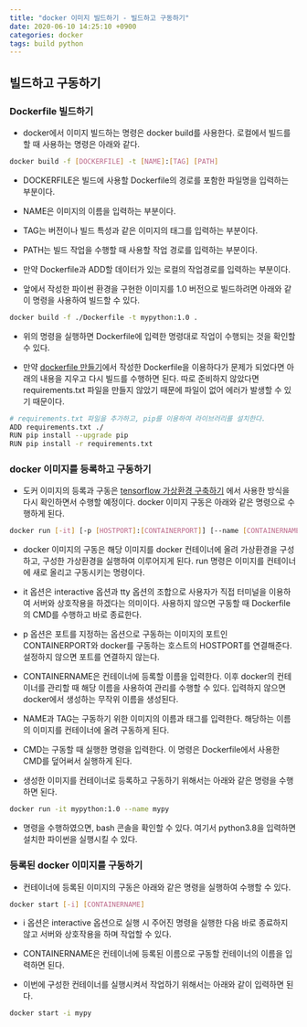 ```yaml
---
title: "docker 이미지 빌드하기 - 빌드하고 구동하기"
date: 2020-06-10 14:25:10 +0900
categories: docker
tags: build python
---
```


## 빌드하고 구동하기

### Dockerfile 빌드하기

- docker에서 이미지 빌드하는 명령은 docker build를 사용한다. 로컬에서 빌드를 할 때 사용하는 명령은 아래와 같다.

```bash
docker build -f [DOCKERFILE] -t [NAME]:[TAG] [PATH]
```

- DOCKERFILE은 빌드에 사용할 Dockerfile의 경로를 포함한 파일명을 입력하는 부분이다.

- NAME은 이미지의 이름을 입력하는 부분이다.

- TAG는 버전이나 빌드 특성과 같은 이미지의 태그를 입력하는 부분이다.

- PATH는 빌드 작업을 수행할 때 사용할 작업 경로를 입력하는 부분이다.

- 만약 Dockerfile과 ADD할 데이터가 있는 로컬의 작업경로를 입력하는 부분이다.

- 앞에서 작성한 파이썬 환경을 구현한 이미지를 1.0 버전으로 빌드하려면 아래와 같이 명령을 사용하여 빌드할 수 있다.

```bash
docker build -f ./Dockerfile -t mypython:1.0 .
```

- 위의 명령을 실행하면 Dockerfile에 입력한 명령대로 작업이 수행되는 것을 확인할 수 있다.

- 만약 [dockerfile 만들기](https://jongh.github.io/docker/posts-docker-build-1/)에서 작성한 Dockerfile을 이용하다가 문제가 되었다면 아래의 내용을 지우고 다시 빌드를 수행하면 된다. 따로 준비하지 않았다면 requirements.txt 파일을 만들지 않았기 때문에 파일이 없어 에러가 발생할 수 있기 때문이다.

```bash
# requirements.txt 파일을 추가하고, pip를 이용하여 라이브러리를 설치한다.
ADD requirements.txt ./
RUN pip install --upgrade pip
RUN pip install -r requirements.txt
```

### docker 이미지를 등록하고 구동하기

- 도커 이미지의 등록과 구동은 [tensorflow 가상환경 구축하기](https://jongh.github.io/docker/posts-docker/) 에서 사용한 방식을 다시 확인하면서 수행할 예정이다. docker 이미지 구동은 아래와 같은 명령으로 수행하게 된다.

```bash
docker run [-it] [-p [HOSTPORT]:[CONTAINERPORT]] [--name [CONTAINERNAME]] [NAME]:[TAG] [CMD]
```

- docker 이미지의 구동은 해당 이미지를 docker 컨테이너에 올려 가상환경을 구성하고, 구성한 가상환경을 실행하여 이루어지게 된다. run 명령은 이미지를 컨테이너에 새로 올리고 구동시키는 명령이다.

- it 옵션은 interactive 옵션과 tty 옵션의 조합으로 사용자가 직접 터미널을 이용하여 서버와 상호작용을 하겠다는 의미이다. 사용하지 않으면 구동할 때 Dockerfile의 CMD를 수행하고 바로 종료한다.

- p 옵션은 포트를 지정하는 옵션으로 구동하는 이미지의 포트인 CONTAINERPORT와 docker를 구동하는 호스트의 HOSTPORT를 연결해준다. 설정하지 않으면 포트를 연결하지 않는다.

- CONTAINERNAME은 컨테이너에 등록할 이름을 입력한다. 이후 docker의 컨테이너를 관리할 때 해당 이름을 사용하여 관리를 수행할 수 있다. 입력하지 않으면 docker에서 생성하는 무작위 이름을 생성된다.

- NAME과 TAG는 구동하기 위한 이미지의 이름과 태그를 입력한다. 해당하는 이름의 이미지를 컨테이너에 올려 구동하게 된다.

- CMD는 구동할 때 실행한 명령을 입력한다. 이 명령은 Dockerfile에서 사용한 CMD를 덮어써서 실행하게 된다.

- 생성한 이미지를 컨테이너로 등록하고 구동하기 위해서는 아래와 같은 명령을 수행하면 된다.

```bash
docker run -it mypython:1.0 --name mypy
```

- 명령을 수행하였으면, bash 콘솔을 확인할 수 있다. 여기서 python3.8을 입력하면 설치한 파이썬을 실행시킬 수 있다.

### 등록된 docker 이미지를 구동하기

- 컨테이너에 등록된 이미지의 구동은 아래와 같은 명령을 실행하여 수행할 수 있다.

```bash
docker start [-i] [CONTAINERNAME]
```

- i 옵션은 interactive 옵션으로 실행 시 주어진 명령을 실행한 다음 바로 종료하지 않고 서버와 상호작용을 하며 작업할 수 있다.

- CONTAINERNAME은 컨테이너에 등록된 이름으로 구동할 컨테이너의 이름을 입력하면 된다.

- 이번에 구성한 컨테이너를 실행시켜서 작업하기 위해서는 아래와 같이 입력하면 된다.

```bash
docker start -i mypy
```
